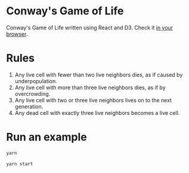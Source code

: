 # Conway's Game of Life

Conway's Game of Life written using React and D3. Check it [in your browser](https://alexnorvag.github.io/game-of-life).

# Rules

1. Any live cell with fewer than two live neighbors dies, as if caused by underpopulation.
2. Any live cell with more than three live neighbors dies, as if by overcrowding.
3. Any live cell with two or three live neighbors lives on to the next generation.
4. Any dead cell with exactly three live neighbors becomes a live cell.

# Run an example

```sh
yarn

yarn start
```
